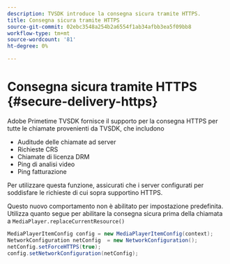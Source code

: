 ```yaml
---
description: TVSDK introduce la consegna sicura tramite HTTPS.
title: Consegna sicura tramite HTTPS
source-git-commit: 02ebc3548a254b2a6554f1ab34afbb3ea5f09bb8
workflow-type: tm+mt
source-wordcount: '81'
ht-degree: 0%

---
```


# Consegna sicura tramite HTTPS {#secure-delivery-https}

Adobe Primetime TVSDK fornisce il supporto per la consegna HTTPS per tutte le chiamate provenienti da TVSDK, che includono

* Auditude delle chiamate ad server
* Richieste CRS
* Chiamate di licenza DRM
* Ping di analisi video
* Ping fatturazione

Per utilizzare questa funzione, assicurati che i server configurati per soddisfare le richieste di cui sopra supportino HTTPS.

Questo nuovo comportamento non è abilitato per impostazione predefinita. Utilizza quanto segue per abilitare la consegna sicura prima della chiamata a `MediaPlayer.replaceCurrentResource()`

```java
MediaPlayerItemConfig config = new MediaPlayerItemConfig(context);
NetworkConfiguration netConfig  = new NetworkConfiguration();
netConfig.setForceHTTPS(true);
config.setNetworkConfiguration(netConfig);
```
